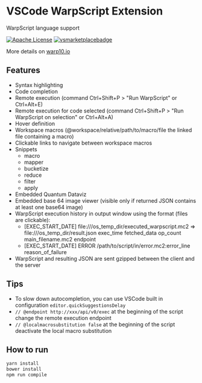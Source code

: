 # VSCode WarpScript Extension

WarpScript language support

[![Apache License](https://img.shields.io/badge/license-Apache%202.0-orange.svg?style=flat-square)](http://www.apache.org/licenses/LICENSE-2.0)
[![vsmarketplacebadge](https://vsmarketplacebadge.apphb.com/version/xavmarin.warpscript-language.svg)](https://marketplace.visualstudio.com/items?itemName=senx.warpscript-language)

More details on [warp10.io](https://www.warp10.io)

## Features

- Syntax highlighting
- Code completion
- Remote execution (command Ctrl+Shift+P > "Run WarpScript" or Ctrl+Alt+E)
- Remote execution for code selected (command Ctrl+Shift+P > "Run WarpScript on selection" or Ctrl+Alt+A)
- Hover definition
- Workspace macros (@workspace/relative/path/to/macro/file the linked file containing a macro)
- Clickable links to navigate between workspace macros
- Snippets
  - macro
  - mapper
  - bucketize
  - reduce
  - filter
  - apply
- Embedded Quantum Dataviz
- Embedded base 64 image viewer (visible only if returned JSON contains at least one base64 image)
- WarpScript execution history in output window using the format (files are clickable):
  - [EXEC_START_DATE] file:///os_temp_dir/executed_warpscript.mc2 => file:///os_temp_dir/result.json exec_time fetched_data op_count main_filename.mc2 endpoint
  - [EXEC_START_DATE] ERROR /path/to/script/in/error.mc2:error_line reason_of_failure
- WarpScript and resulting JSON are sent gzipped between the client and the server


## Tips

- To slow down autocompletion, you can use VSCode built in configuration `editor.quickSuggestionsDelay`
- `// @endpoint http://xxx/api/v0/exec` at the beginning of the script change the remote execution endpoint
- `// @localmacrosubstitution false` at the beginning of the script deactivate the local macro substitution


## How to run

```bash
yarn install
bower install
npm run compile
```
